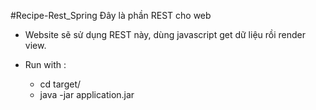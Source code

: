 #Recipe-Rest_Spring
Đây là phần REST cho web
- Website sẽ sử dụng REST này, dùng javascript get dữ liệu rồi render view.

- Run with :
  + cd target/
  + java -jar application.jar
